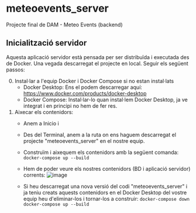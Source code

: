 # meteoevents_server
Projecte final de DAM - Meteo Events (backend)

## Inicialització servidor
Aquesta aplicació servidor està pensada per ser distribuïda i executada des de Docker.
Una vegada descarregat el projecte en local. Seguir els següent passos:

0. Instal·lar a l'equip Docker i Docker Compose si no estan instal·lats
   - Docker Desktop: Ens el podem descarregar aquí: https://www.docker.com/products/docker-desktop
   - Docker Compose: Instal·lar-lo quan instal·lem Docker Desktop, ja ve integrat i en principi no hem de fer res.
1. Aixecar els contenidors:
   - Anem a Inicio i 
   - Des del Terminal, anem a la ruta on ens haguem descarregat el projecte "meteoevents_server" en el nostre equip.
   - Construïm i aixequem els contenidors amb la següent comanda:
   `docker-compose up --build`

   - Hem de poder veure els nostres contenidors (BD i aplicació servidor) corrents:
![image](https://github.com/user-attachments/assets/e2384e3f-2682-4dd6-ac4b-4088cb70bca1)

   - Si heu descarregat una nova versió del codi "meteoevents_server" i ja teniu creats aquests contenidors en el Docker Desktop del vostre equip heu d'eliminar-los i tornar-los a construir:
   `docker-compose down`
   `docker-compose up --build`
